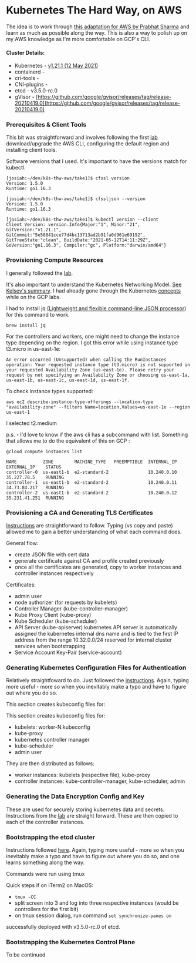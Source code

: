 # Kubernetes The Hard Way, on AWS

The idea is to work through [this adaptation for AWS by Prabhat Sharma](https://github.com/prabhatsharma/kubernetes-the-hard-way-aws) and learn as much as possible along the way. This is also a way to polish up on my AWS knowledge as I'm more comfortable on GCP's CLI.


#### Cluster Details:
- Kubernetes - [v1.21.1 (12 May 2021)](https://kubernetes.io/releases/)
- containerd -
- cri-tools -
- CNI-plugins -
- etcd - v3.5.0-rc.0
- gVisor - [https://github.com/google/gvisor/releases/tag/release-20210419.0](https://github.com/google/gvisor/releases/tag/release-20210419.0)


### Prerequisites & Client Tools
This bit was straightforward and involves following the first [lab](https://github.com/prabhatsharma/kubernetes-the-hard-way-aws/blob/master/docs/01-prerequisites.md) download/upgrade the AWS CLI, configuring the default region and installing client tools.

Software versions that I used. It's important to have the versions match for kubectl.
```
[josiah:~/dev/k8s-thw-aws/take1]$ cfssl version
Version: 1.5.0
Runtime: go1.16.3

[josiah:~/dev/k8s-thw-aws/take1]$ cfssljson --version
Version: 1.5.0
Runtime: go1.16.3

[josiah:~/dev/k8s-thw-aws/take1]$ kubectl version --client
Client Version: version.Info{Major:"1", Minor:"21", GitVersion:"v1.21.1", GitCommit:"5e58841cce77d4bc13713ad2b91fa0d961e69192", GitTreeState:"clean", BuildDate:"2021-05-12T14:11:29Z", GoVersion:"go1.16.3", Compiler:"gc", Platform:"darwin/amd64"}

```

### Provisioning Compute Resources

I generally followed the [lab](https://github.com/prabhatsharma/kubernetes-the-hard-way-aws/blob/master/docs/03-compute-resources.md).

It's also important to understand the Kubernetes Networking Model. [See Kelsey's summary](https://github.com/kelseyhightower/kubernetes-the-hard-way/blob/master/docs/03-compute-resources.md). I had already gone through the Kubernetes [concepts](https://kubernetes.io/docs/concepts/) while on the GCP labs.

I had to install jq [(Lightweight and flexible command-line JSON processor](https://stedolan.github.io/jq/)) for this command to work.

```
brew install jq
```

For the controllers and workers, one might need to change the instance type depending on the region. I got this error while using instance type t3.micro in us-east-1e:

```
An error occurred (Unsupported) when calling the RunInstances operation: Your requested instance type (t3.micro) is not supported in your requested Availability Zone (us-east-1e). Please retry your request by not specifying an Availability Zone or choosing us-east-1a, us-east-1b, us-east-1c, us-east-1d, us-east-1f.
```

To check instance types supported:

```
aws ec2 describe-instance-type-offerings --location-type "availability-zone" --filters Name=location,Values=us-east-1e --region us-east-1
```

I selected t2.medium 


p.s. - I'd love to know if the aws cli has a subcommand with list. Something that allows me to do the equivalent of this on GCP :

```
gcloud compute instances list

NAME          ZONE        MACHINE_TYPE   PREEMPTIBLE  INTERNAL_IP  EXTERNAL_IP    STATUS
controller-0  us-east1-b  e2-standard-2               10.240.0.10  35.227.78.5    RUNNING
controller-1  us-east1-b  e2-standard-2               10.240.0.11  34.73.84.217   RUNNING
controller-2  us-east1-b  e2-standard-2               10.240.0.12  35.231.41.251  RUNNING

```
### Provisioning a CA and Generating TLS Certificates
[Instructions](https://github.com/prabhatsharma/kubernetes-the-hard-way-aws/blob/master/docs/04-certificate-authority.md) are straightforward to follow. Typing (vs copy and paste) allowed me to gain a better understanding of what each command does.

General flow:
- create JSON file with cert data
- generate certificate against CA and profile created previously
- once all the certificates are generated, copy to worker instances and controller instances respectively

Certificates:
- admin user
- node authorizer  (for requests by kubelets)
- Controller Manager (kube-controller-manager)
- Kube Proxy Client (kube-proxy)
- Kube Scheduler (kube-scheduler)
- API Server (kube-apiserver)
    kubernetes API server is automatically assigned the kubernetes internal dns name and is tied to the first IP address from the range 10.32.0.0/24 reserved for internal cluster services when bootstrapping
- Service Account Key-Pair (service-account)

### Generating Kubernetes Configuration Files for Authentication
Relatively straightfoward to do. Just followed the [instructions](https://github.com/prabhatsharma/kubernetes-the-hard-way-aws/blob/master/docs/05-kubernetes-configuration-files.md). Again, typing more useful - more so when you inevitably make a typo and have to figure out where you do so.

This section creates kubeconfig files for:

This section creates kubeconfig files for:
- kubelets: worker-N.kubeconfig
- kube-proxy
- kubernetes controller manager
- kube-scheduler
- admin user

They are then distributed as follows:
- worker instances: kubelets (respective file), kube-proxy
- controller instances: kube-controller-manager, kube-scheduler, admin 

### Generating the Data Encryption Config and Key
These are used for securely storing kubernetes data and secrets.
Instructions from the [lab](https://github.com/prabhatsharma/kubernetes-the-hard-way-aws/blob/master/docs/06-data-encryption-keys.md) are straight forward.
These are then copied to each of the controller instances.

### Bootstrapping the etcd cluster
Instructions followed [here](https://github.com/prabhatsharma/kubernetes-the-hard-way-aws/blob/master/docs/07-bootstrapping-etcd.md). Again, typing more useful - more so when you inevitably make a typo and have to figure out where you do so, and one learns something along the way.

Commands were run using tmux

Quick steps if on iTerm2 on MacOS:
- `tmux -CC`
- split screen into 3 and log into three respective instances (would be controllers for the first bit)
- on tmux session dialog, run command `set synchronize-panes on`

successfully deployed with v3.5.0-rc.0 of etcd.

### Bootstrapping the Kubernetes Control Plane
To be continued